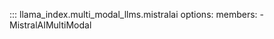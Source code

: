 ::: llama_index.multi_modal_llms.mistralai
    options:
      members:
        - MistralAIMultiModal
